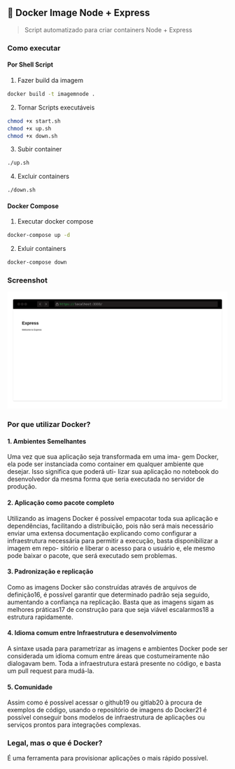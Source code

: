 ## :whale: Docker Image Node + Express
> Script automatizado para criar containers Node + Express
### Como executar
#### Por Shell Script
1. Fazer build da imagem
```sh
docker build -t imagemnode .
```

2. Tornar Scripts executáveis
```sh
chmod +x start.sh
chmod +x up.sh
chmod +x down.sh
```

3. Subir container
```sh
./up.sh
```

4. Excluir containers
```sh
./down.sh
```

#### Docker Compose
1. Executar docker compose
```sh
docker-compose up -d
```

2. Exluir containers
```sh
docker-compose down
```

### Screenshot
![](.github/express.png)

### Por que utilizar Docker?

#### 1. Ambientes Semelhantes
Uma vez que sua aplicação seja transformada em uma ima-
gem Docker, ela pode ser instanciada como container em
qualquer ambiente que desejar. Isso significa que poderá uti-
lizar sua aplicação no notebook do desenvolvedor da mesma
forma que seria executada no servidor de produção.

#### 2. Aplicação como pacote completo
Utilizando as imagens Docker é possível empacotar toda
sua aplicação e dependências, facilitando a distribuição, pois
não será mais necessário enviar uma extensa documentação
explicando como configurar a infraestrutura necessária para
permitir a execução, basta disponibilizar a imagem em repo-
sitório e liberar o acesso para o usuário e, ele mesmo pode
baixar o pacote, que será executado sem problemas.

#### 3. Padronização e replicação
Como as imagens Docker são construídas através de arquivos
de definição16, é possível garantir que determinado padrão
seja seguido, aumentando a confiança na replicação. Basta
que as imagens sigam as melhores práticas17 de construção
para que seja viável escalarmos18 a estrutura rapidamente.

#### 4. Idioma comum entre Infraestrutura e desenvolvimento
A sintaxe usada para parametrizar as imagens e ambientes
Docker pode ser considerada um idioma comum entre áreas
que costumeiramente não dialogavam bem. Toda a infraestrutura estará presente no código, e basta um pull request para mudá-la.

#### 5. Comunidade
Assim como é possível acessar o github19 ou gitlab20 à procura
de exemplos de código, usando o repositório de imagens do
Docker21 é possível conseguir bons modelos de infraestrutura
de aplicações ou serviços prontos para integrações complexas.

### Legal, mas o que é Docker?
É uma ferramenta para provisionar aplicações o mais rápido possível.
